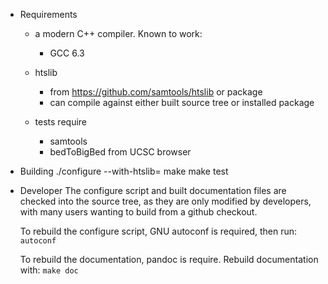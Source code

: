 

- Requirements
  - a modern C++ compiler.  Known to work:
    - GCC 6.3
  
  - htslib
    - from https://github.com/samtools/htslib or package
    - can compile against either built source tree or installed package
  - tests require
    - samtools
    - bedToBigBed from UCSC browser

- Building
  ./configure --with-htslib=<htsdir>
  make
  make test

- Developer
  The configure script and built documentation files are checked into the source tree,
  as they are only modified by developers, with many users wanting to build from a
  github checkout.  
  
  To rebuild the configure script, GNU autoconf is required, then run:
     `autoconf`
     
  To rebuild the documentation, pandoc is require.  Rebuild documentation
  with:
      `make doc`
